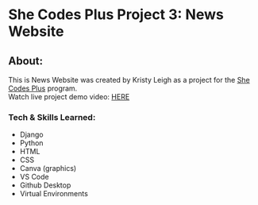 # She Codes Plus Project 3: News Website 

## About:
This is News Website was created by Kristy Leigh as a project for the [She Codes Plus](https://www.shecodes.com.au/) program.<br>
Watch live project demo video: [HERE](https://www.loom.com/share/fa6a7813a17f41b69c7a54d8ddf87a7a)
### Tech & Skills Learned: 
* Django
* Python
* HTML
* CSS
* Canva (graphics)
* VS Code
* Github Desktop
* Virtual Environments